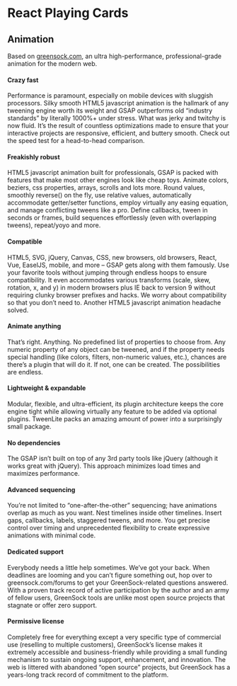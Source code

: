 # React Playing Cards

## Animation

Based on [greensock.com](https://greensock.com/), an ultra high-performance, professional-grade animation for the modern web.

#### Crazy fast
Performance is paramount, especially on mobile devices with sluggish processors. Silky smooth HTML5 javascript animation is the hallmark of any tweening engine worth its weight and GSAP outperforms old “industry standards” by literally 1000%+ under stress. What was jerky and twitchy is now fluid. It’s the result of countless optimizations made to ensure that your interactive projects are responsive, efficient, and buttery smooth. Check out the speed test for a head-to-head comparison.


#### Freakishly robust
HTML5 javascript animation built for professionals, GSAP is packed with features that make most other engines look like cheap toys. Animate colors, beziers, css properties, arrays, scrolls and lots more. Round values, smoothly reverse() on the fly, use relative values, automatically accommodate getter/setter functions, employ virtually any easing equation, and manage conflicting tweens like a pro. Define callbacks, tween in seconds or frames, build sequences effortlessly (even with overlapping tweens), repeat/yoyo and more.

#### Compatible
HTML5, SVG, jQuery, Canvas, CSS, new browsers, old browsers, React, Vue, EaselJS, mobile, and more – GSAP gets along with them famously. Use your favorite tools without jumping through endless hoops to ensure compatibility. It even accommodates various transforms (scale, skew, rotation, x, and y) in modern browsers plus IE back to version 9 without requiring clunky browser prefixes and hacks. We worry about compatibility so that you don’t need to. Another HTML5 javascript animation headache solved.

#### Animate anything
That’s right. Anything. No predefined list of properties to choose from. Any numeric property of any object can be tweened, and if the property needs special handling (like colors, filters, non-numeric values, etc.), chances are there’s a plugin that will do it. If not, one can be created. The possibilities are endless.

#### Lightweight & expandable
Modular, flexible, and ultra-efficient, its plugin architecture keeps the core engine tight while allowing virtually any feature to be added via optional plugins. TweenLite packs an amazing amount of power into a surprisingly small package.

#### No dependencies
The GSAP isn’t built on top of any 3rd party tools like jQuery (although it works great with jQuery). This approach minimizes load times and maximizes performance.

#### Advanced sequencing
You’re not limited to “one-after-the-other” sequencing; have animations overlap as much as you want. Nest timelines inside other timelines. Insert gaps, callbacks, labels, staggered tweens, and more. You get precise control over timing and unprecedented flexibility to create expressive animations with minimal code.

#### Dedicated support
Everybody needs a little help sometimes. We’ve got your back. When deadlines are looming and you can’t figure something out, hop over to greensock.com/forums to get your GreenSock-related questions answered. With a proven track record of active participation by the author and an army of fellow users, GreenSock tools are unlike most open source projects that stagnate or offer zero support.

#### Permissive license
Completely free for everything except a very specific type of commercial use (reselling to multiple customers), GreenSock’s license makes it extremely accessible and business-friendly while providing a small funding mechanism to sustain ongoing support, enhancement, and innovation. The web is littered with abandoned “open source” projects, but GreenSock has a years-long track record of commitment to the platform.